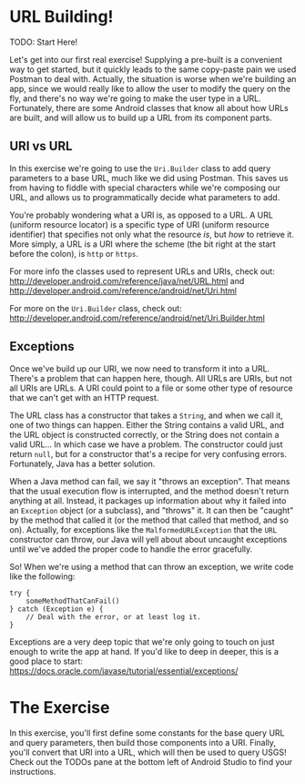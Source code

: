 # URL Building!

TODO: Start Here!

Let's get into our first real exercise! Supplying a pre-built is a convenient way to get started, but it quickly leads to the same copy-paste pain we used Postman to deal with. Actually, the situation is worse when we're building an app, since we would really like to allow the user to modify the query on the fly, and there's no way we're going to make the user type in a URL. Fortunately, there are some Android classes that know all about how URLs are built, and will allow us to build up a URL from its component parts.

## URI vs URL

In this exercise we're going to use the `Uri.Builder` class to add query parameters to a base URL, much like we did using Postman. This saves us from having to fiddle with special characters while we're composing our URL, and allows us to programmatically decide what parameters to add.

You're probably wondering what a URI is, as opposed to a URL. A URL (uniform resource locator) is a specific type of URI (uniform resource identifier) that specifies not only what the resource _is_, but _how_ to retrieve it. More simply, a URL is a URI where the scheme (the bit right at the start before the colon), is `http` or `https`.

For more info the classes used to represent URLs and URIs, check out: http://developer.android.com/reference/java/net/URL.html and http://developer.android.com/reference/android/net/Uri.html

For more on the `Uri.Builder` class, check out: http://developer.android.com/reference/android/net/Uri.Builder.html

## Exceptions

Once we've build up our URI, we now need to transform it into a URL. There's a problem that can happen here, though. All URLs are URIs, but not all URIs are URLs. A URI could point to a file or some other type of resource that we can't get with an HTTP request.

The URL class has a constructor that takes a `String`, and when we call it, one of two things can happen. Either the String contains a valid URL, and the URL object is constructed correctly, or the String does not contain a valid URL... In which case we have a problem. The constructor could just return `null`, but for a constructor that's a recipe for very confusing errors. Fortunately, Java has a better solution.

When a Java method can fail, we say it "throws an exception". That means that the usual execution flow is interrupted, and the method doesn't return anything at all. Instead, it packages up information about why it failed into an `Exception` object (or a subclass), and "throws" it. It can then be "caught" by the method that called it (or the method that called that method, and so on). Actually, for exceptions like the `MalformedURLException` that the `URL` constructor can throw, our Java will yell about about uncaught exceptions until we've added the proper code to handle the error gracefully.

So! When we're using a method that can throw an exception, we write code like the following:

    try {
        someMethodThatCanFail()
    } catch (Exception e) {
        // Deal with the error, or at least log it.
    }

Exceptions are a very deep topic that we're only going to touch on just enough to write the app at hand. If you'd like to deep in deeper, this is a good place to start: https://docs.oracle.com/javase/tutorial/essential/exceptions/

# The Exercise

In this exercise, you'll first define some constants for the base query URL and query parameters, then build those components into a URI. Finally, you'll convert that URI into a URL, which will then be used to query USGS! Check out the TODOs pane at the bottom left of Android Studio to find your instructions.
